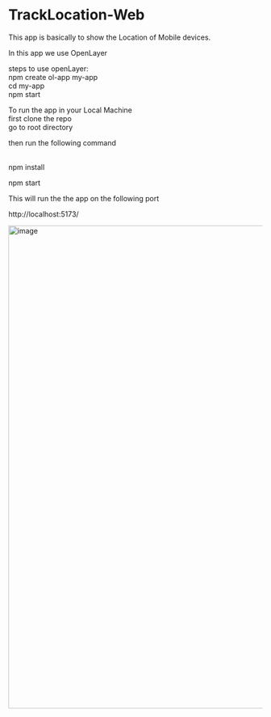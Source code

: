 # TrackLocation-Web

This app is basically to show the Location of Mobile devices.

In this app we use OpenLayer 

steps to use openLayer: </br>
npm create ol-app my-app </br>
cd my-app </br>
npm start

To run the app in your Local Machine
</br>
first clone the repo
<br>
go to root directory
<br>

then run the following command

</br>
npm install </br>

npm start

This will run the the app on the following port

http://localhost:5173/

<img width="956" alt="image" src="https://user-images.githubusercontent.com/83634395/226643826-011d3746-6e22-4c71-8b64-1a5f2ceec31a.png">


